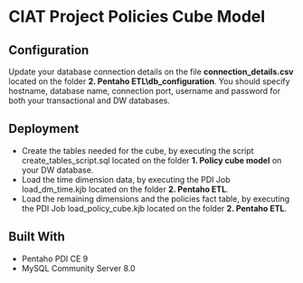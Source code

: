 # CIAT Project Policies Cube Model

## Configuration

Update your database connection details on the file **connection_details.csv** located on the folder **2. Pentaho ETL\db_configuration**. You should specify hostname, database name, connection port, username and password for both your transactional and DW databases.

## Deployment

* Create the tables needed for the cube, by executing the script create_tables_script.sql located on the folder **1. Policy cube model** on your DW database.
* Load the time dimension data, by executing the PDI Job load_dm_time.kjb located on the folder **2. Pentaho ETL**.
* Load the remaining dimensions and the policies fact table, by executing the PDI Job load_policy_cube.kjb located on the folder **2. Pentaho ETL**.

## Built With 

* Pentaho PDI CE 9
* MySQL Community Server 8.0
